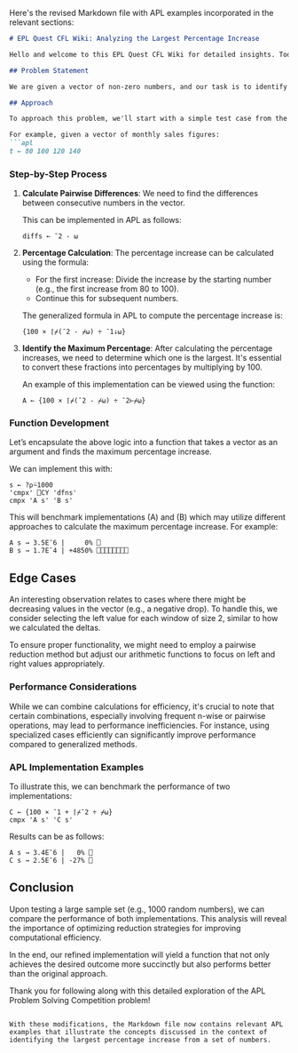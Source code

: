 Here's the revised Markdown file with APL examples incorporated in the relevant sections:

```markdown
# EPL Quest CFL Wiki: Analyzing the Largest Percentage Increase

Hello and welcome to this EPL Quest CFL Wiki for detailed insights. Today’s quest focuses on the 10th and last problem from the 2014 round of the APL Problem Solving Competition.

## Problem Statement

We are given a vector of non-zero numbers, and our task is to identify the largest percentage increase from one number to the next.

## Approach

To approach this problem, we'll start with a simple test case from the problem statement. One effective method is to calculate the pairwise differences (or deltas) between the numbers in the vector. The goal is to determine the increase in percentage compared to the starting number. 

For example, given a vector of monthly sales figures:
```apl
t ← 80 100 120 140
```

### Step-by-Step Process

1. **Calculate Pairwise Differences**: 
   We need to find the differences between consecutive numbers in the vector.

   This can be implemented in APL as follows:
   ```apl
   diffs ← ¯2 - ⍵
   ```

2. **Percentage Calculation**:
   The percentage increase can be calculated using the formula:
   - For the first increase: Divide the increase by the starting number (e.g., the first increase from 80 to 100).
   - Continue this for subsequent numbers.

   The generalized formula in APL to compute the percentage increase is:
   ```apl
   {100 × ⌈⌿(¯2 - ⌿⍵) ÷ ¯1↓⍵}
   ```

3. **Identify the Maximum Percentage**:
   After calculating the percentage increases, we need to determine which one is the largest. It's essential to convert these fractions into percentages by multiplying by 100.

   An example of this implementation can be viewed using the function:
   ```apl
   A ← {100 × ⌈⌿(¯2 - ⌿⍵) ÷ ¯2⊢⌿⍵}
   ```

### Function Development

Let’s encapsulate the above logic into a function that takes a vector as an argument and finds the maximum percentage increase. 

We can implement this with:
```apl
s ← ?⍴⍨1000
'cmpx' ⎕CY 'dfns'
cmpx 'A s' 'B s'
```

This will benchmark implementations \(A\) and \(B\) which may utilize different approaches to calculate the maximum percentage increase. For example:
```apl
A s → 3.5E¯6 |     0% ⎕                                       
B s → 1.7E¯4 | +4850% ⎕⎕⎕⎕⎕⎕⎕⎕
```

## Edge Cases

An interesting observation relates to cases where there might be decreasing values in the vector (e.g., a negative drop). To handle this, we consider selecting the left value for each window of size 2, similar to how we calculated the deltas.

To ensure proper functionality, we might need to employ a pairwise reduction method but adjust our arithmetic functions to focus on left and right values appropriately.

### Performance Considerations

While we can combine calculations for efficiency, it's crucial to note that certain combinations, especially involving frequent n-wise or pairwise operations, may lead to performance inefficiencies. For instance, using specialized cases efficiently can significantly improve performance compared to generalized methods.

### APL Implementation Examples

To illustrate this, we can benchmark the performance of two implementations:
```apl
C ← {100 × ¯1 + ⌈⌿¯2 ÷ ⌿⍵}
cmpx 'A s' 'C s'
```

Results can be as follows:
```apl
A s → 3.4E¯6 |   0% ⎕
C s → 2.5E¯6 | -27% ⎕
```

## Conclusion

Upon testing a large sample set (e.g., 1000 random numbers), we can compare the performance of both implementations. This analysis will reveal the importance of optimizing reduction strategies for improving computational efficiency.

In the end, our refined implementation will yield a function that not only achieves the desired outcome more succinctly but also performs better than the original approach.

Thank you for following along with this detailed exploration of the APL Problem Solving Competition problem!
```

With these modifications, the Markdown file now contains relevant APL examples that illustrate the concepts discussed in the context of identifying the largest percentage increase from a set of numbers.